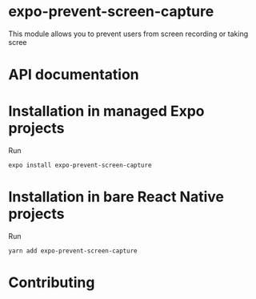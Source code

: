# expo-prevent-screen-capture

This module allows you to prevent users from screen recording or taking scree

# API documentation

# Installation in managed Expo projects

Run

```
expo install expo-prevent-screen-capture
```

# Installation in bare React Native projects

Run

```
yarn add expo-prevent-screen-capture
```

# Contributing
